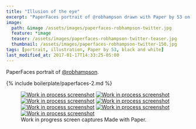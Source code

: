 ```yaml
---
title: "Illusion of the eye"
excerpt: "PaperFaces portrait of @robhampson drawn with Paper by 53 on an iPad."
image: 
  path: &image /assets/images/paperfaces-robhampson-twitter.jpg 
  feature: *image
  teaser: /assets/images/paperfaces-robhampson-twitter-teaser.jpg
  thumbnail: /assets/images/paperfaces-robhampson-twitter-150.jpg
tags: [portrait, illustration, Paper by 53, black and white]
last_modified_at: 2017-01-17T14:33:25-05:00
---
```


PaperFaces portrait of [@robhampson](http://twitter.com/robhampson).

{% include boilerplate/paperfaces-2.md %}

<figure class="third">
  <a href="{{ site.url }}/assets/images/paperfaces-robhampson-process-1-lg.jpg"><img src="{{ site.url }}/assets/images/paperfaces-robhampson-process-1-600.jpg" alt="Work in process screenshot"></a>
  <a href="{{ site.url }}/assets/images/paperfaces-robhampson-process-2-lg.jpg"><img src="{{ site.url }}/assets/images/paperfaces-robhampson-process-2-600.jpg" alt="Work in process screenshot"></a>
  <a href="{{ site.url }}/assets/images/paperfaces-robhampson-process-3-lg.jpg"><img src="{{ site.url }}/assets/images/paperfaces-robhampson-process-3-600.jpg" alt="Work in process screenshot"></a>
  <a href="{{ site.url }}/assets/images/paperfaces-robhampson-process-4-lg.jpg"><img src="{{ site.url }}/assets/images/paperfaces-robhampson-process-4-600.jpg" alt="Work in process screenshot"></a>
  <a href="{{ site.url }}/assets/images/paperfaces-robhampson-process-5-lg.jpg"><img src="{{ site.url }}/assets/images/paperfaces-robhampson-process-5-600.jpg" alt="Work in process screenshot"></a>
  <a href="{{ site.url }}/assets/images/paperfaces-robhampson-process-5-lg.jpg"><img src="{{ site.url }}/assets/images/paperfaces-robhampson-process-5-600.jpg" alt="Work in process screenshot"></a>
  <a href="{{ site.url }}/assets/images/paperfaces-robhampson-process-6-lg.jpg"><img src="{{ site.url }}/assets/images/paperfaces-robhampson-process-6-600.jpg" alt="Work in process screenshot"></a>
  <figcaption>Work in progress screen captures Made with Paper.</figcaption>
</figure>
